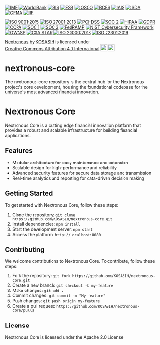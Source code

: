 [![IMF](https://img.shields.io/badge/IMF-International%20Monetary%20Fund-blue.svg)](https://www.imf.org)
[![World Bank](https://img.shields.io/badge/World%20Bank-International%20Bank%20for%20Reconstruction%20and%20Development-blue.svg)](https://www.worldbank.org)
[![BIS](https://img.shields.io/badge/BIS-Bank%20for%20International%20Settlements-blue.svg)](https://www.bis.org)
[![FSB](https://img.shields.io/badge/FSB-Financial%20Stability%20Board-blue.svg)](https://www.fsb.org)
[![IOSCO](https://img.shields.io/badge/IOSCO-International%20Organization%20of%20Securities%20Commissions-blue.svg)](https://www.iosco.org)
[![BCBS](https://img.shields.io/badge/BCBS-Basel%20Committee%20on%20Banking%20Supervision-blue.svg)](https://www.bis.org/bcbs)
[![IAIS](https://img.shields.io/badge/IAIS-International%20Association%20of%20Insurance%20Supervisors-blue.svg)](https://www.iaisweb.org)
[![ISDA](https://img.shields.io/badge/ISDA-International%20Swaps%20and%20Derivatives%20Association-blue.svg)](https://www.isda.org)
[![GFMA](https://img.shields.io/badge/GFMA-Global%20Financial%20Markets%20Association-blue.svg)](https://www.gfma.org)
[![IIF](https://img.shields.io/badge/IIF-Institute%20of%20International%20Finance-blue.svg)](https://www.iif.com)

[![ISO 9001:2015](https://img.shields.io/badge/ISO%209001:2015-International%20Organization%20for%20Standardization-blue.svg)](https://www.iso.org)
[![ISO 27001:2013](https://img.shields.io/badge/ISO%2027001:2013-International%20Organization%20for%20Standardization-blue.svg)](https://www.iso.org)
[![PCI-DSS](https://img.shields.io/badge/PCI--DSS-Payment%20Card%20Industry%20Data%20Security%20Standard-blue.svg)](https://www.pcisecuritystandards.org)
[![SOC 2](https://img.shields.io/badge/SOC%202-Service%20Organization%20Control%202-blue.svg)](https://www.aicpa.org)
[![HIPAA](https://img.shields.io/badge/HIPAA-Health%20Insurance%20Portability%20and%20Accountability%20Act-blue.svg)](https://www.hhs.gov)
[![GDPR](https://img.shields.io/badge/GDPR-General%20Data%20Protection%20Regulation-blue.svg)](https://www.eugdpr.org)
[![CCPA](https://img.shields.io/badge/CCPA-California%20Consumer%20Privacy%20Act-blue.svg)](https://www.oag.ca.gov)
[![SOC 1](https://img.shields.io/badge/SOC%201-Service%20Organization%20Control%201-blue.svg)](https://www.aicpa.org)
[![SOC 3](https://img.shields.io/badge/SOC%203-Service%20Organization%20Control%203-blue.svg)](https://www.aicpa.org)
[![FedRAMP](https://img.shields.io/badge/FedRAMP-Federal%20Risk%20and%20Authorization%20Management%20Program-blue.svg)](https://www.fedramp.gov)
[![NIST Cybersecurity Framework](https://img.shields.io/badge/NIST%20Cybersecurity%20Framework-National%20Institute%20of%20Standards%20and%20Technology-blue.svg)](https://www.nist.gov)
[![OWASP](https://img.shields.io/badge/OWASP-Open%20Web%20Application%20Security%20Project-blue.svg)](https://www.owasp.org)
[![CSA STAR](https://img.shields.io/badge/CSA%20STAR-Cloud%20Security%20Alliance%20Security%20Trust%20Assurance%20and%20Risk-blue.svg)](https://www.cloudsecurityalliance.org)
[![ISO 20000:2018](https://img.shields.io/badge/ISO%2020000:2018-International%20Organization%20for%20Standardization-blue.svg)](https://www.iso.org)
[![ISO 22301:2019](https://img.shields.io/badge/ISO%2022301:2019-International%20Organization%20for%20Standardization-blue.svg)](https://www.iso.org)

<p xmlns:cc="http://creativecommons.org/ns#" xmlns:dct="http://purl.org/dc/terms/"><a property="dct:title" rel="cc:attributionURL" href="https://github.com/KOSASIH/nextronous-core">Nextronous</a> by <a rel="cc:attributionURL dct:creator" property="cc:attributionName" href="https://www.linkedin.com/in/kosasih-81b46b5a">KOSASIH</a> is licensed under <a href="https://creativecommons.org/licenses/by/4.0/?ref=chooser-v1" target="_blank" rel="license noopener noreferrer" style="display:inline-block;">Creative Commons Attribution 4.0 International<img style="height:22px!important;margin-left:3px;vertical-align:text-bottom;" src="https://mirrors.creativecommons.org/presskit/icons/cc.svg?ref=chooser-v1" alt=""><img style="height:22px!important;margin-left:3px;vertical-align:text-bottom;" src="https://mirrors.creativecommons.org/presskit/icons/by.svg?ref=chooser-v1" alt=""></a></p>

# nextronous-core
The nextronous-core repository is the central hub for the Nextronous project's core development, housing the foundational codebase for the universe's most advanced financial innovation.

# Nextronous Core

Nextronous Core is a cutting edge financial innovation platform that provides a robust and scalable infrastructure for building financial applications.

## Features

* Modular architecture for easy maintenance and extension
* Scalable design for high-performance and reliability
* Advanced security features for secure data storage and transmission
* Real-time analytics and reporting for data-driven decision making

## Getting Started

To get started with Nextronous Core, follow these steps:

1. Clone the repository: `git clone https://github.com/KOSASIH/nextronous-core.git`
2. Install dependencies: `npm install`
3. Start the development server: `npm start`
4. Access the platform: `http://localhost:8080`

## Contributing

We welcome contributions to Nextronous Core. To contribute, follow these steps:

1. Fork the repository: `git fork https://github.com/KOSASIH/nextronous-core.git`
2. Create a new branch: `git checkout -b my-feature`
3. Make changes: `git add .`
4. Commit changes: `git commit -m "My feature"`
5. Push changes: `git push origin my-feature`
6. Create a pull request: `https://github.com/KOSASIH/nextronous-core/pulls`

## License

Nextronous Core is licensed under the Apache 2.0 License.
